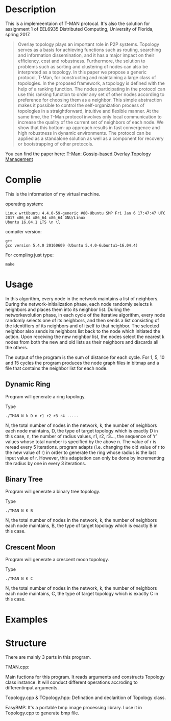 
# Description

This is a implemeentaion of T-MAN protocal. It's also the solution for assignment 1 of EEL6935 Distributed Computing, University of Florida, spring 2017.

>Overlay topology plays an important role in P2P systems. Topology serves as a basis for achieving functions such as routing, searching and information dissemination, and it has a major impact on their efﬁciency, cost and robustness. Furthermore, the solution to problems such as sorting and clustering of nodes can also be interpreted as a topology. In this paper we propose a generic protocol, T-Man, for constructing and maintaining a large class of topologies. In the proposed framework, a topology is deﬁned with the help of a ranking function. The nodes participating in the protocol can use this ranking function to order any set of other nodes according to preference for choosing them as a neighbor. This simple abstraction makes it possible to control the self-organization process of topologies in a straightforward, intuitive and ﬂexible manner. At the same time, the T-Man protocol involves only local communication to increase the quality of the current set of neighbors of each node. We show that this bottom-up approach results in fast convergence and high robustness in dynamic environments. The protocol can be applied as a standalone solution as well as a component for recovery or bootstrapping of other protocols.

You can find the paper here: [T-Man: Gossip-based Overlay Topology Management](http://www.cs.unibo.it/babaoglu/papers/pdf/tman)

# Complie 

This is the information of my virtual machine.

operating system:

	Linux wrtUbuntu 4.4.0-59-generic #80-Ubuntu SMP Fri Jan 6 17:47:47 UTC 2017 x86_64 x86_64 x86_64 GNU/Linux
	Ubuntu 16.04.1 LTS \n \l

compiler version:

	g++
	gcc version 5.4.0 20160609 (Ubuntu 5.4.0-6ubuntu1~16.04.4) 


For compling just type:

	make
	
# Usage

In this algorithm, every node in the network maintains a list of neighbors. During the network-initialization phase, each node randomly selects k neighbors and places them into its neighbor list. During the networkevolution phase, in each cycle of the iterative algorithm, every node randomly selects one of its neighbors, and then sends a list consisting of the identifiers of its neighbors and of itself to that neighbor. The selected neighbor also sends its neighbors list back to the node which initiated the action. Upon receiving the new neighbor list, the nodes select the nearest k nodes from both the new and old lists as their neighbors and discards all the others.

The output of the program is the sum of distance for each cycle. For 1, 5, 10 and 15 cycles the program produces the node graph files in bitmap and a file that contains the neighbor list for each node.

## Dynamic Ring

Program will generate a ring topology.

Type
	
	./TMAN N k D n r1 r2 r3 r4 .....

N, the total number of nodes in the network, k, the number of neighbors each node maintains, D, the type of target topology which is exactly D in this case, n, the number of radius values, r1, r2, r3…, the sequence of ‘r’ values whose total number is specified by the above n. The value of r is reread every 5 iterations. program adapts (i.e. changing the old value of r to the new value  of r) in order to generate the ring whose radius is the last input value of r. However, this adaptation can only be done by incrementing the radius by one in every 3 iterations. 

## Binary Tree

Program will generate a binary tree topology.

Type

	./TMAN N K B
	
N, the total number of nodes in the network, k, the number of neighbors each node maintains, B, the type of target topology which is exactly B in this case.

## Crescent Moon

Program will generate a crescent moon topology.

Type

	./TMAN N K C

N, the total number of nodes in the network, k, the number of neighbors each node maintains, C, the type of target topology which is exactly C in this case.

# Examples




# Structure
There are mainly 3 parts in this program.

TMAN.cpp:

Main fuctions for this program. It reads arguments and constructs Topology class instance. It will conduct different operations accroding to differentinput arguments.

Topology.cpp & TOpology.hpp:
	Defination and declarition of Topology class.

EasyBMP:
	It's a portable bmp image processing library. I use it in Topology.cpp to generate bmp file.
